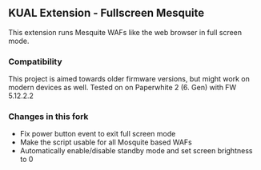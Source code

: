 ## KUAL Extension - Fullscreen Mesquite

This extension runs Mesquite WAFs like the web browser in full screen mode.

### Compatibility
This project is aimed towards older firmware versions, but might work on modern devices as well. Tested on on Paperwhite 2 (6. Gen) with FW 5.12.2.2

### Changes in this fork
- Fix power button event to exit full screen mode
- Make the script usable for all Mosquite based WAFs
- Automatically enable/disable standby mode and set screen brightness to 0
